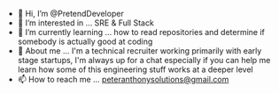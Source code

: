 - 👋 Hi, I’m @PretendDeveloper
- 👀 I’m interested in ... SRE & Full Stack 
- 🌱 I’m currently learning ... how to read repositories and determine if somebody is actually good at coding
- 💞️ About me ... I'm a technical recruiter working primarily with early stage startups, I'm always up for a chat especially if you can help me learn how some of this engineering stuff works at a deeper level
- 📫 How to reach me ... peteranthonysolutions@gmail.com

<!---
PretendDeveloper/PretendDeveloper is a ✨ special ✨ repository because its `README.md` (this file) appears on your GitHub profile.
You can click the Preview link to take a look at your changes.
--->
